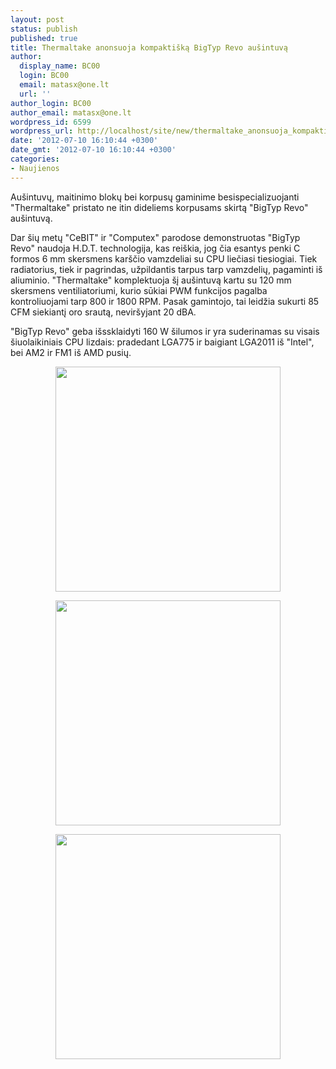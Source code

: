 ```yaml
---
layout: post
status: publish
published: true
title: Thermaltake anonsuoja kompaktišką BigTyp Revo aušintuvą
author:
  display_name: BC00
  login: BC00
  email: matasx@one.lt
  url: ''
author_login: BC00
author_email: matasx@one.lt
wordpress_id: 6599
wordpress_url: http://localhost/site/new/thermaltake_anonsuoja_kompaktiska_bigtyp_revo_ausintuva/
date: '2012-07-10 16:10:44 +0300'
date_gmt: '2012-07-10 16:10:44 +0300'
categories:
- Naujienos
---
```

<p>
	Au&scaron;intuvų, maitinimo blokų bei korpusų gaminime besispecializuojanti &quot;Thermaltake&quot; pristato ne itin dideliems korpusams skirtą &quot;BigTyp Revo&quot; au&scaron;intuvą.</p>
<p>
	Dar &scaron;ių metų &quot;CeBIT&quot; ir &quot;Computex&quot; parodose demonstruotas &quot;BigTyp Revo&quot; naudoja H.D.T. technologija, kas rei&scaron;kia, jog čia esantys penki C formos 6 mm skersmens kar&scaron;čio vamzdeliai su CPU liečiasi tiesiogiai. Tiek radiatorius, tiek ir pagrindas, užpildantis tarpus tarp vamzdelių, pagaminti i&scaron; aliuminio. &quot;Thermaltake&quot; komplektuoja &scaron;į au&scaron;intuvą kartu su 120 mm skersmens ventiliatoriumi, kurio sūkiai PWM funkcijos pagalba kontroliuojami tarp 800 ir 1800 RPM. Pasak gamintojo, tai leidžia sukurti 85 CFM siekiantį oro srautą, nevir&scaron;yjant 20 dBA.</p>
<p>
	&quot;BigTyp Revo&quot; geba i&scaron;ssklaidyti 160 W &scaron;ilumos ir yra suderinamas su visais &scaron;iuolaikiniais CPU lizdais: pradedant LGA775 ir baigiant LGA2011 i&scaron; &quot;Intel&quot;, bei AM2 ir FM1 i&scaron; AMD pusių.</p>
<p style="text-align: center;">
	<img alt="" src="http://technews.lt/userfiles/bigtyp revo.jpg" style="width: 360px; height: 360px;" /></p>
<p style="text-align: center;">
	<img alt="" src="http://technews.lt/userfiles/bigtype revo2.jpg" style="width: 360px; height: 360px;" /></p>
<p style="text-align: center;">
	<img alt="" src="http://technews.lt/userfiles/bigtype revo3.jpg" style="width: 360px; height: 360px;" /></p>
